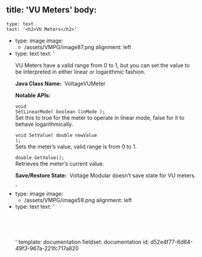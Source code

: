 title: 'VU Meters'
body:
  -
    type: text
    text: '<h2>VU Meters</h2>'
  -
    type: image
    image:
      - /assets/VMPG/image87.png
    alignment: left
  -
    type: text
    text: '<p>VU Meters have a valid range from 0 to 1, but you can set the value to be interpreted in either linear or logarithmic fashion.</p><p><strong>Java Class Name:</strong> &nbsp;VoltageVUMeter</p><p><strong>Notable APIs:</strong></p><p><code>void SetLinearMode( boolean linMode );</code><br>Set this to true for the meter to operate in linear mode, false for it to behave logarithmically.</p><p><code>void SetValue( double newValue );</code><br>Sets the meter’s value, valid range is from 0 to 1.</p><p><code>double GetValue();</code><br>Retrieves the meter’s current value.</p><p><strong>Save/Restore State:</strong> &nbsp;Voltage Modular doesn’t save state for VU meters. </p>'
  -
    type: image
    image:
      - /assets/VMPG/image59.png
    alignment: left
  -
    type: text
    text: '<p><br></p><p><br></p>'
template: documentation
fieldset: documentation
id: d52e4f77-6d64-49f3-967a-221fc717a820

